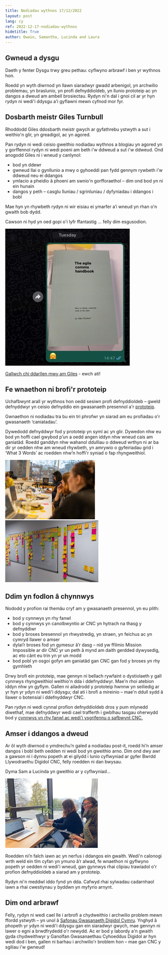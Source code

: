 ```yaml
---
title: Nodiadau wythnos 17/12/2022
layout: post
lang: cy
ref: 2022-12-17-nodiadau-wythnos
hidetitle: True
author: Owain, Samantha, Lucinda and Laura
---
```


## Gwneud a dysgu

Daeth y fenter Dysgu trwy greu pethau: cyflwyno arbrawf i ben yr wythnos hon. 

Roedd yn wyth diwrnod yn llawn siaradwyr gwadd arbenigol, yn archwilio problemau, yn braslunio, yn profi defnyddioldeb, yn llunio prototeip ac yn dangos a dweud am ambell brosiectau. Rydyn ni'n dal i gnoi cil ar yr hyn rydyn ni wedi'i ddysgu a'i gyflawni mewn cyfnod mor fyr.

## Dosbarth meistr Giles Turnbull

Rhoddodd Giles ddosbarth meistr gwych ar gyfathrebu ystwyth a sut i weithio'n glir, yn greadigol, ac yn agored.

Pan rydyn ni wedi ceisio gweithio nodiadau wythnos a blogiau yn agored yn y gorffennol rydyn ni wedi poeni am beth i'w ddweud a sut i'w ddweud. Ond anogodd Giles ni i wneud y canlynol:

*	bod yn ddewr
*	gwneud llai o gynllunio a mwy o gyhoeddi pan fydd gennym rywbeth i'w ddweud neu ei ddangos
*	ymlacio a pheidio â phoeni am swnio'n gorfforaethol – dim ond bod yn ni ein hunain
*	dangos y peth – casglu lluniau / sgrinluniau / dyfyniadau i ddangos i bobl

Mae hyn yn rhywbeth rydyn ni wir eisiau ei ymarfer a’i wneud yn rhan o'n gwaith bob dydd. 

Cawson ni hyd yn oed gopi o'i lyfr ffantastig … felly dim esgusodion.

![alt text](https://github.com/nrw-lab/nrw-lab.github.io/blob/bd1b962440b96a3615d0771281c9d2cd10c35aa3/images/giles%20book.jpg?raw=true)

[Gallwch chi ddarllen mwy am Giles](https://gilest.org/) - ewch ati!

## Fe wnaethon ni brofi'r prototeip

Uchafbwynt arall yr wythnos hon oedd sesiwn profi defnyddioldeb – gweld defnyddwyr yn ceisio defnyddio ein gwasanaeth presennol a'r [prototeip](https://permissions-prototype.onrender.com/).

Gwnaethon ni nodiadau tra bu ein tri phrofwr yn siarad am eu profiadau o'r gwasanaeth ‘caniatadau’.

Dywedodd defnyddwyr fod y prototeip yn syml ac yn glir. Dywedon nhw eu bod yn hoffi cael gwybod p’un a oedd angen iddyn nhw wneud cais am ganiatâd. Roedd ganddyn nhw wahanol ddulliau o ddweud wrthyn ni ar ba dir yr oedden nhw am wneud rhywbeth, yn amrywio o gyfeiriadau grid i ‘What 3 Words’ ac roedden nhw’n hoffi'r syniad o fap rhyngweithiol.

![alt text](https://github.com/nrw-lab/nrw-lab.github.io/blob/bd1b962440b96a3615d0771281c9d2cd10c35aa3/images/lab%20working.jpg?raw=true)
![alt text](https://github.com/nrw-lab/nrw-lab.github.io/blob/bd1b962440b96a3615d0771281c9d2cd10c35aa3/images/post%20its.jpg?raw=true)

## Ddim yn fodlon â chynnwys

Nododd y profion rai themâu cryf am y gwasanaeth presennol, yn eu plith:

*	bod y cynnwys yn rhy fanwl
*	bod y cynnwys yn canolbwyntio ar CNC yn hytrach na thasg y defnyddiwr
*	bod y broses bresennol yn rhwystredig, yn straen, yn feichus ac yn cymryd llawer o amser
*	dylai’r broses fod yn gymesur â’r dasg – nid yw ffilmio Mission Impossible ar dir CNC yr un peth â mynd am daith gerdded dywysedig, ac eto cânt eu trin yn yr un modd
*	bod pobl yn osgoi gofyn am ganiatâd gan CNC gan fod y broses yn rhy gymhleth

Drwy brofi ein prototeip, mae gennyn ni bellach rywfaint o dystiolaeth y gall cynnwys rhyngweithiol weithio'n dda i ddefnyddwyr. Mae'n rhoi atebion iddyn nhw yn gyflym. Gallen ni ailadrodd y prototeip hwnnw yn seiliedig ar yr hyn yr ydyn ni wedi'i ddysgu; dal ati i brofi a mireinio – mae'n ddull sydd â llawer o botensial i ddefnyddwyr CNC.

Pan rydyn ni wedi cynnal profion defnyddioldeb dros y pum mlynedd diwethaf, mae defnyddwyr wedi cael trafferth i gwblhau tasgau oherwydd bod y [cynnwys yn rhy fanwl ac wedi'i ysgrifennu o safbwynt CNC.](https://gwasanaethaucyhoeddusdigidol.llyw.cymru/dim-gwastraff-datguddior-cynnwys-y-mae-ei-angen-ar-ddefnyddwyr-yn-un-o-wasanaethau-cyfoeth-naturiol-cymru/?_gl=1*rdxtfp*_ga*ODY0NjI3NTA4LjE2NzExMTQ0MTA.*_ga_HKYTNYNSKE*MTY3MTU3MjY0NC40LjEuMTY3MTU3MjY0NC4wLjAuMA..)

## Amser i ddangos a dweud

Ar ôl wyth diwrnod o ymdrechu’n galed a nodiadau post-it, roedd hi’n amser dangos i bobl beth oedden ni wedi bod yn gweithio arno. Dim ond dwy awr a gawson ni i dynnu popeth at ei gilydd i lunio cyflwyniad ar gyfer Bwrdd Llywodraethu Digidol CNC, felly roedden ni dan bwysau.

Dyma Sam a Lucinda yn gweithio ar y cyflwyniad...

![alt text](https://github.com/nrw-lab/nrw-lab.github.io/blob/bd1b962440b96a3615d0771281c9d2cd10c35aa3/images/Sam-Lucinda.jpg?raw=true)

Roedden ni’n falch iawn ac yn nerfus i ddangos ein gwaith. Wedi'n calonogi wrth weld ein tîm cyfan yn ymuno â’r alwad, fe wnaethon ni gyflwyno popeth yr oedden ni wedi'i wneud, gan gynnwys rhai clipiau trawiadol o'r profion defnyddioldeb a siarad am y prototeip.  

Rydyn ni'n meddwl iddo fynd yn dda. Cafwyd rhai sylwadau cadarnhaol iawn a rhai cwestiynau y byddwn yn myfyrio arnynt.

## Dim ond arbrawf

Felly, rydyn ni wedi cael lle i arbrofi a chydweithio i archwilio problem mewn ffordd ystwyth – yn unol â [Safonau Gwasanaeth Digidol Cymru](https://gwasanaethaucyhoeddusdigidol.llyw.cymru/adnoddau/safonau-gwasanaeth-digidol/). Ynghyd â phopeth yr ydyn ni wedi'i ddysgu gan ein siaradwyr gwych, mae gennyn ni lawer o egni a brwdfrydedd o'r newydd. Ac er bod y labordy a'n gwaith gyda chydweithwyr y Ganolfan Gwasanaethau Cyhoeddus Digidol ar hyn wedi dod i ben, gallen ni barhau i archwilio'r broblem hon – mae gan CNC y sgiliau i'w gwneud! 
